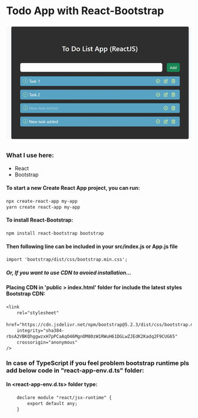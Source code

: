 # Todo App with React-Bootstrap
<!-- ### It's a Full Mobile Responsive App -->

<!-- ### Go to Live Project: https://food-shop-app-react-tailwined.netlify.app/ -->
<!-- [![image](screenshot.JPG)](https://food-shop-app-react-tailwined.netlify.app/) -->

![Screenshot](/public/ScreenShot.JPG)


### What I use here:
* React
* Bootstrap

#### To start a new Create React App project, you can run:

    npx create-react-app my-app
    yarn create react-app my-app

#### To install React-Bootstrap:

    npm install react-bootstrap bootstrap
    
#### Then following line can be included in your src/index.js or App.js file

    import 'bootstrap/dist/css/bootstrap.min.css';
 
#####  Or, If you want to use CDN to avoied installation...
#### Placing CDN in 'public > index.html' folder for include the latest styles Bootstrap CDN:

    <link
        rel="stylesheet"
        href="https://cdn.jsdelivr.net/npm/bootstrap@5.2.3/dist/css/bootstrap.min.css"
        integrity="sha384-rbsA2VBKQhggwzxH7pPCaAqO46MgnOM80zW1RWuH61DGLwZJEdK2Kadq2F9CUG65"
        crossorigin="anonymous"
    />

### In case of TypeScript if you feel problem bootstrap runtime pls add below code in "react-app-env.d.ts" folder:

#### In <react-app-env.d.ts> folder type:
        declare module "react/jsx-runtime" {
            export default any;
        }

